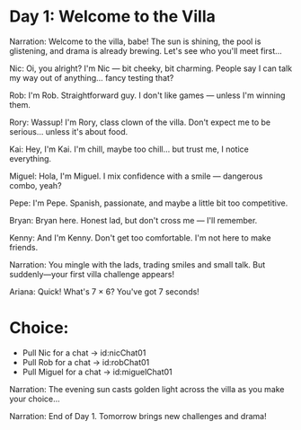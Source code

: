 # Day 1: Welcome to the Villa

Narration: Welcome to the villa, babe! The sun is shining, the pool is glistening, and drama is already brewing. Let's see who you'll meet first…

Nic: Oi, you alright? I'm Nic — bit cheeky, bit charming. People say I can talk my way out of anything… fancy testing that?

Rob: I'm Rob. Straightforward guy. I don't like games — unless I'm winning them.

Rory: Wassup! I'm Rory, class clown of the villa. Don't expect me to be serious… unless it's about food.

Kai: Hey, I'm Kai. I'm chill, maybe too chill… but trust me, I notice everything.

Miguel: Hola, I'm Miguel. I mix confidence with a smile — dangerous combo, yeah?

Pepe: I'm Pepe. Spanish, passionate, and maybe a little bit too competitive.

Bryan: Bryan here. Honest lad, but don't cross me — I'll remember.

Kenny: And I'm Kenny. Don't get too comfortable. I'm not here to make friends.

Narration: You mingle with the lads, trading smiles and small talk. But suddenly—your first villa challenge appears!

Ariana: Quick! What's 7 × 6? You've got 7 seconds!

# Choice:
- Pull Nic for a chat → id:nicChat01
- Pull Rob for a chat → id:robChat01
- Pull Miguel for a chat → id:miguelChat01

Narration: The evening sun casts golden light across the villa as you make your choice...

Narration: End of Day 1. Tomorrow brings new challenges and drama!
